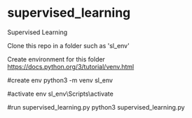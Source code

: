 # supervised_learning
Supervised Learning

Clone this repo in a folder such as 'sl_env'

Create environment for this folder 
https://docs.python.org/3/tutorial/venv.html

#create env
python3 -m venv sl_env 

#activate env
sl_env\Scripts\activate

#run supervised_learning.py
python3 supervised_learning.py
